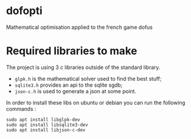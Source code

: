 # dofopti
Mathematical optimisation applied to the french game dofus

# Required libraries to make

The project is using 3 c libraries outside of the standard library.
- `glpk.h` is the mathematical solver used to find the best stuff;
- `sqlite3.h` provides an api to the sqlite sgdb;
- `json-c.h` is used to generate a json at some point.

In order to install these libs on ubuntu or debian you can run
the following commands :
```
sudo apt install libglpk-dev
sudo apt install libsqlite3-dev
sudo apt install libjson-c-dev
```
